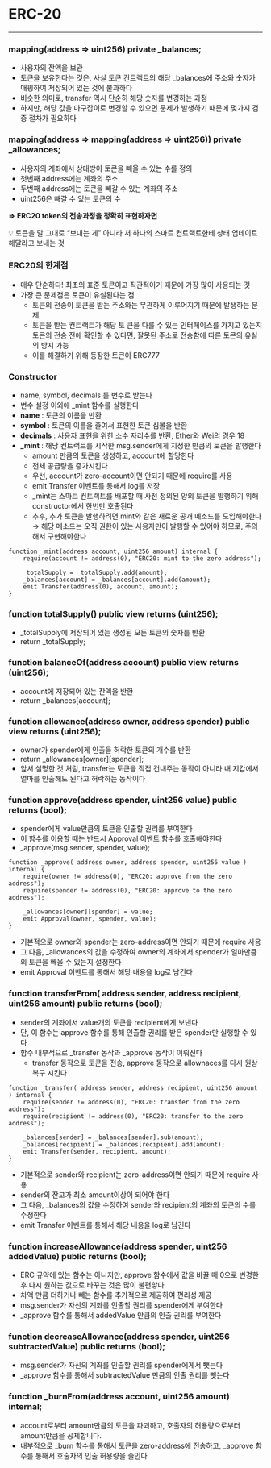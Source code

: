 # ERC-20

---

### mapping(address => uint256) private _balances;

- 사용자의 잔액을 보관
- 토큰을 보유한다는 것은, 사실 토큰 컨트랙트의 해당 _balances에 주소와 숫자가 매핑하여 저장되어 있는 것에 불과하다
- 비슷한 의미로, transfer 역시 단순히 해당 숫자를 변경하는 과정
- 하지만, 해당 값을 마구잡이로 변경할 수 있으면 문제가 발생하기 때문에 몇가지 검증 절차가 필요하다

### mapping(address => mapping(address => uint256)) private _allowances;

- 사용자의 계좌에서 상대방이 토큰을 빼올 수 있는 수를 정의
- 첫번째 address에는 계좌의 주소
- 두번째 address에는 토큰을 빼갈 수 있는 계좌의 주소
- uint256은 빼갈 수 있는 토큰의 수

**⇒ ERC20 token의 전송과정을 정확히 표현하자면**

<aside>
💡 토큰을 말 그대로 “보내는 게” 아니라 저 하나의 스마트 컨트랙트한테 상태 업데이트 해달라고 보내는 것

</aside>

### ERC20의 한계점

- 매우 단순하다! 최초의 표준 토큰이고 직관적이기 때문에 가장 많이 사용되는 것
- 가장 큰 문제점은 토큰이 유실된다는 점
    - 토큰의 전송이 토큰을 받는 주소와는 무관하게 이루어지기 때문에 발생하는 문제
    - 토큰을 받는 컨트랙트가 해당 토 큰을 다룰 수 있는 인터페이스를 가지고 있는지 토큰의 전송 전에 확인할 수 있다면, 잘못된 주소로 전송함에 따른 토큰의 유실의 방지 가능
    - 이를 해결하기 위해 등장한 토큰이 ERC777

### Constructor

- name, symbol, decimals 를 변수로 받는다
- 변수 설정 이외에 _mint 함수를 실행한다
- **name** : 토큰의 이름을 반환
- **symbol** : 토큰의 이름을 줄여서 표현한 토큰 심볼을 반환
- **decimals** :  사용자 표현을 위한 소수 자리수를 반환, Ether와 Wei의 경우 18
- **_mint** : 해당 컨트랙트를 시작한 msg.sender에게 지정한 만큼의 토큰을 발행한다
    - amount 만큼의 토큰을 생성하고, account에 할당한다
    - 전체 공급량을 증가시킨다
    - 우선, account가 zero-account이면 안되기 때문에 require를 사용
    - emit Transfer 이벤트를 통해서 log를 저장
    - _mint는 스마트 컨트랙트를 배포할 때 사전 정의된 양의 토큰을 발행하기 위해 constructor에서 한번만 호출된다
    - 추후, 추가 토큰을 발행하려면 mint와 같은 새로운 공개 메소드를 도입해야한다 → 해당 메소드는 오직 권한이 있는 사용자만이 발행할 수 있어야 하므로, 주의해서 구현해야한다

```solidity
function _mint(address account, uint256 amount) internal {
    require(account != address(0), "ERC20: mint to the zero address");

    _totalSupply = _totalSupply.add(amount);
    _balances[account] = _balances[account].add(amount);
    emit Transfer(address(0), account, amount);
}
```

### function totalSupply() public view returns (uint256);

- _totalSupply에 저장되어 있는 생성된 모든 토큰의 숫자를 반환
- return _totalSupply;

### function balanceOf(address account) public view returns (uint256);

- account에 저장되어 있는 잔액을 반환
- return _balances[account];

### function allowance(address owner, address spender) public view returns (uint256);

- owner가 spender에게 인출을 허락한 토큰의 개수를 반환
- return _allowances[owner][spender];
- 앞서 설명한 것 처럼, transfer는 토큰을 직접 건내주는 동작이 아니라 내 지갑에서 얼마를 인출해도 된다고 허락하는 동작이다

### function approve(address spender, uint256 value) public returns (bool);

- spender에게 value만큼의 토큰을 인출할 권리를 부여한다
- 이 함수를 이용할 때는 반드시 Approval 이벤트 함수를 호출해야한다
- _approve(msg.sender, spender, value);

```solidity
function _approve( address owner, address spender, uint256 value ) internal {
    require(owner != address(0), "ERC20: approve from the zero address");
    require(spender != address(0), "ERC20: approve to the zero address");

    _allowances[owner][spender] = value;
    emit Approval(owner, spender, value);
}
```

- 기본적으로 owner와 spender는 zero-address이면 안되기 때문에 require 사용
- 그 다음, _allowances의 값을 수정하여  owner의 계좌에서 spender가 얼마만큼의 토큰을 빼올 수 있는지 설정한다
- emit Approval 이벤트를 통해서 해당 내용을 log로 남긴다

### function transferFrom( address sender, address recipient, uint256 amount) public returns (bool);

- sender의 계좌에서 value개의 토큰을 recipient에게 보낸다
- 단, 이 함수는 approve 함수를 통해 인출할 권리를 받은 spender만 실행할 수 있다
- 함수 내부적으로 _transfer 동작과 _approve 동작이 이뤄진다
    - transfer 동작으로 토큰을 전송, approve 동작으로 allownaces를 다시 원상복구 시킨다

```solidity
function _transfer( address sender, address recipient, uint256 amount ) internal {
    require(sender != address(0), "ERC20: transfer from the zero address");
    require(recipient != address(0), "ERC20: transfer to the zero address");

    _balances[sender] = _balances[sender].sub(amount);
    _balances[recipient] = _balances[recipient].add(amount);
    emit Transfer(sender, recipient, amount);
}
```

- 기본적으로 sender와 recipient는 zero-address이면 안되기 때문에 require 사용
- sender의 잔고가 최소 amount이상이 되어야 한다
- 그 다음, _balances의 값을 수정하여 sender와 recipient의 계좌의 토큰의 수를 수정한다
- emit Transfer 이벤트를 통해서 해당 내용을 log로 남긴다

### function increaseAllowance(address spender, uint256 addedValue) public returns (bool);

- ERC 규약에 있는 함수는 아니지만, approve 함수에서 값을 바꿀 때 0으로 변경한 후 다시 원하는 값으로 바꾸는 것은 많이 불편핳다
- 차액 만큼 더하거나 빼는 함수를 추가적으로 제공하여 편리성 제공
- msg.sender가 자신의 계좌를 인출할 권리를 spender에게 부여한다
- _approve 함수를 통해서 addedValue 만큼의 인출 권리를 부여한다

### function decreaseAllowance(address spender, uint256 subtractedValue) public returns (bool);

- msg.sender가 자신의 계좌를 인출할 권리를 spender에게서 뺏는다
- _approve 함수를 통해서 subtractedValue 만큼의 인출 권리를 뺏는다

### function _burnFrom(address account, uint256 amount) internal;

- account로부터 amount만큼의 토큰을 파괴하고, 호출자의 허용량으로부터 amount만큼을 공제합니다.
- 내부적으로 _burn 함수를 통해서 토큰을 zero-address에 전송하고, _approve 함수를 통해서 호출자의 인출 허용량을 줄인다